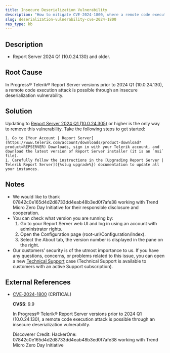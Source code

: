 ```yaml
---
title: Insecure Deserialization Vulnerability
description: "How to mitigate CVE-2024-1800, where a remote code execution attack is possible in an unpatched version of Telerik Report Server."
slug: deserialization-vulnerability-cve-2024-1800
res_type: kb
---
```


## Description

- Report Server 2024 Q1 (10.0.24.130) and older.

## Root Cause

In Progress® Telerik® Report Server versions prior to 2024 Q1 (10.0.24.130), a remote code execution attack is possible through an insecure deserialization vulnerability.

## Solution

Updating to [Report Server 2024 Q1 (10.0.24.305)](https://www.telerik.com/support/whats-new/report-server/release-history/progress-telerik-report-server-2024-q1-(10-0-24-305)) or higher is the only way to remove this vulnerability. Take the following steps to get started:

	1. Go to [Your Account | Report Server](https://www.telerik.com/account/downloads/product-download?product=REPSERVER) Downloads, sign in with your Telerik account, and download the latest version of Report Server installer (it is an `msi` file).
	1. Carefully follow the instructions in the [Upgrading Report Server | Telerik Report Server]({%slug upgrade%}) documentation to update all your instances.

## Notes

- We would like to thank 07842c0e165d4d2d8733dd4eab48b3ed0f7afe38 working with Trend Micro Zero Day Initiative for their responsible disclosure and cooperation.
- You can check what version you are running by:
	1. Go to your Report Server web UI and log in using an account with administrator rights.
	1. Open the Configuration page (root-uri/Configuration/Index).
	1. Select the About tab, the version number is displayed in the pane on the right.
- Our customers’ security is of the utmost importance to us. If you have any questions, concerns, or problems related to this issue, you can open a new  [Technical Support](https://www.telerik.com/account/support-center/contact-us/) case (Technical Support is available to customers with an active Support subscription).

## External References

- [CVE-2024-1800](https://www.cve.org/CVERecord?id=CVE-2024-1800) (CRITICAL)

	**CVSS**: 9.9

	In Progress® Telerik® Report Server versions prior to 2024 Q1 (10.0.24.130), a remote code execution attack is possible through an insecure deserialization vulnerability.

	Discoverer Credit: HackerOne: 07842c0e165d4d2d8733dd4eab48b3ed0f7afe38 working with Trend Micro Zero Day Initiative

